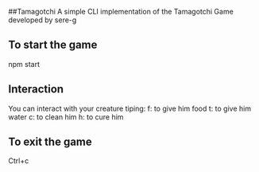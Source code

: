
##Tamagotchi
A simple CLI implementation of the Tamagotchi Game developed by sere-g

## To start the game 
npm start

## Interaction
You can interact with your creature tiping:
  f: to give him food
  t: to give him water
  c: to clean him
  h: to cure him

## To exit the game
Ctrl+c